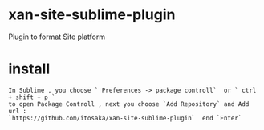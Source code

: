 # xan-site-sublime-plugin
Plugin to format Site platform 


# install 
	In Sublime , you choose ` Preferences -> package controll`  or ` ctrl + shift + p `
	to open Package Controll , next you choose `Add Repository` and Add url : 
	`https://github.com/itosaka/xan-site-sublime-plugin`  end `Enter` 
